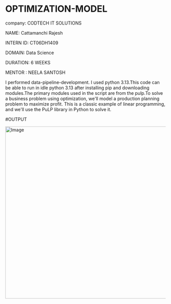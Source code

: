 # OPTIMIZATION-MODEL

company: CODTECH IT SOLUTIONS

NAME: Cattamanchi Rajesh

INTERN ID: CT06DH1409

DOMAIN: Data Science

DURATION: 6 WEEKS

MENTOR : NEELA SANTOSH

I performed data-pipeline-development. I used python 3.13.This code can be able to run in idle python 3.13 after installing pip and downloading modules.The primary modules used in the script are from the pulp.To solve a business problem using optimization, we'll model a production planning problem to maximize profit. This is a classic example of linear programming, and we'll use the PuLP library in Python to solve it.

#OUTPUT

<img width="960" height="540" alt="Image" src="https://github.com/user-attachments/assets/496ede22-aef2-4fb1-b6cb-81397f3cd742" />

